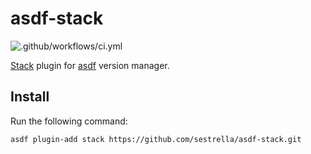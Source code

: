 # asdf-stack

![.github/workflows/ci.yml](https://github.com/sestrella/asdf-stack/workflows/.github/workflows/ci.yml/badge.svg)

[Stack][stack] plugin for [asdf][asdf] version manager.

## Install

Run the following command:

```
asdf plugin-add stack https://github.com/sestrella/asdf-stack.git
```

[asdf]: https://github.com/asdf-vm/asdf
[stack]: https://docs.haskellstack.org/en/stable/README
